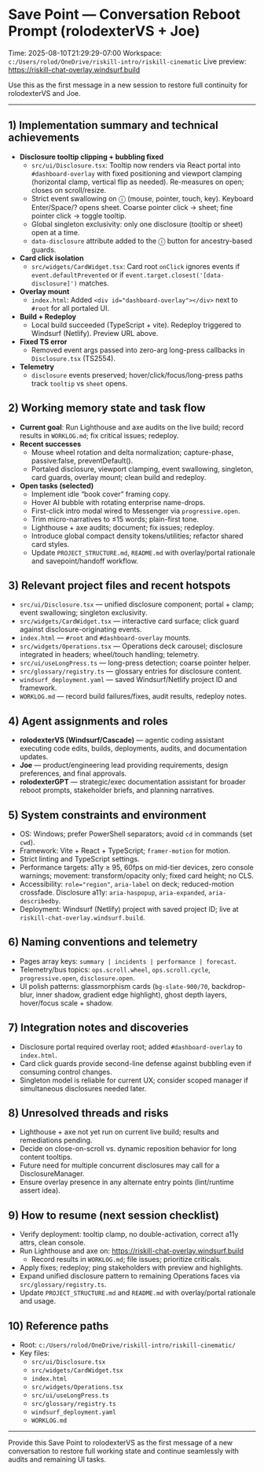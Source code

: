 # Save Point — Conversation Reboot Prompt (rolodexterVS + Joe)

Time: 2025-08-10T21:29:29-07:00
Workspace: `c:/Users/rolod/OneDrive/riskill-intro/riskill-cinematic`
Live preview: https://riskill-chat-overlay.windsurf.build

Use this as the first message in a new session to restore full continuity for rolodexterVS and Joe.

---

## 1) Implementation summary and technical achievements

- **Disclosure tooltip clipping + bubbling fixed**
  - `src/ui/Disclosure.tsx`: Tooltip now renders via React portal into `#dashboard-overlay` with fixed positioning and viewport clamping (horizontal clamp, vertical flip as needed). Re-measures on open; closes on scroll/resize.
  - Strict event swallowing on ⓘ (mouse, pointer, touch, key). Keyboard Enter/Space/? opens sheet. Coarse pointer click → sheet; fine pointer click → toggle tooltip.
  - Global singleton exclusivity: only one disclosure (tooltip or sheet) open at a time.
  - `data-disclosure` attribute added to the ⓘ button for ancestry-based guards.
- **Card click isolation**
  - `src/widgets/CardWidget.tsx`: Card root `onClick` ignores events if `event.defaultPrevented` or if `event.target.closest('[data-disclosure]')` matches.
- **Overlay mount**
  - `index.html`: Added `<div id="dashboard-overlay"></div>` next to `#root` for all portaled UI.
- **Build + Redeploy**
  - Local build succeeded (TypeScript + vite). Redeploy triggered to Windsurf (Netlify). Preview URL above.
- **Fixed TS error**
  - Removed event args passed into zero-arg long-press callbacks in `Disclosure.tsx` (TS2554).
- **Telemetry**
  - `disclosure` events preserved; hover/click/focus/long-press paths track `tooltip` vs `sheet` opens.

## 2) Working memory state and task flow

- **Current goal**: Run Lighthouse and axe audits on the live build; record results in `WORKLOG.md`; fix critical issues; redeploy.
- **Recent successes**
  - Mouse wheel rotation and delta normalization; capture-phase, passive:false, preventDefault().
  - Portaled disclosure, viewport clamping, event swallowing, singleton, card guards, overlay mount; clean build and redeploy.
- **Open tasks (selected)**
  - Implement idle “book cover” framing copy.
  - Hover AI bubble with rotating enterprise name-drops.
  - First-click intro modal wired to Messenger via `progressive.open`.
  - Trim micro-narratives to ≤15 words; plain-first tone.
  - Lighthouse + axe audits; document; fix issues; redeploy.
  - Introduce global compact density tokens/utilities; refactor shared card styles.
  - Update `PROJECT_STRUCTURE.md`, `README.md` with overlay/portal rationale and savepoint/handoff workflow.

## 3) Relevant project files and recent hotspots

- `src/ui/Disclosure.tsx` — unified disclosure component; portal + clamp; event swallowing; singleton exclusivity.
- `src/widgets/CardWidget.tsx` — interactive card surface; click guard against disclosure-originating events.
- `index.html` — `#root` and `#dashboard-overlay` mounts.
- `src/widgets/Operations.tsx` — Operations deck carousel; disclosure integrated in headers; wheel/touch handling; telemetry.
- `src/ui/useLongPress.ts` — long-press detection; coarse pointer helper.
- `src/glossary/registry.ts` — glossary entries for disclosure content.
- `windsurf_deployment.yaml` — saved Windsurf/Netlify project ID and framework.
- `WORKLOG.md` — record build failures/fixes, audit results, redeploy notes.

## 4) Agent assignments and roles

- **rolodexterVS (Windsurf/Cascade)** — agentic coding assistant executing code edits, builds, deployments, audits, and documentation updates.
- **Joe** — product/engineering lead providing requirements, design preferences, and final approvals.
- **rolodexterGPT** — strategic/exec documentation assistant for broader reboot prompts, stakeholder briefs, and planning narratives.

## 5) System constraints and environment

- OS: Windows; prefer PowerShell separators; avoid `cd` in commands (set `cwd`).
- Framework: Vite + React + TypeScript; `framer-motion` for motion.
- Strict linting and TypeScript settings.
- Performance targets: a11y ≥ 95, 60fps on mid-tier devices, zero console warnings; movement: transform/opacity only; fixed card height; no CLS.
- Accessibility: `role="region"`, `aria-label` on deck; reduced-motion crossfade. Disclosure a11y: `aria-haspopup`, `aria-expanded`, `aria-describedby`.
- Deployment: Windsurf (Netlify) project with saved project ID; live at `riskill-chat-overlay.windsurf.build`.

## 6) Naming conventions and telemetry

- Pages array keys: `summary | incidents | performance | forecast`.
- Telemetry/bus topics: `ops.scroll.wheel`, `ops.scroll.cycle`, `progressive.open`, `disclosure.open`.
- UI polish patterns: glassmorphism cards (`bg-slate-900/70`, backdrop-blur, inner shadow, gradient edge highlight), ghost depth layers, hover/focus scale + shadow.

## 7) Integration notes and discoveries

- Disclosure portal required overlay root; added `#dashboard-overlay` to `index.html`.
- Card click guards provide second-line defense against bubbling even if consuming control changes.
- Singleton model is reliable for current UX; consider scoped manager if simultaneous disclosures needed later.

## 8) Unresolved threads and risks

- Lighthouse + axe not yet run on current live build; results and remediations pending.
- Decide on close-on-scroll vs. dynamic reposition behavior for long content tooltips.
- Future need for multiple concurrent disclosures may call for a DisclosureManager.
- Ensure overlay presence in any alternate entry points (lint/runtime assert idea).

## 9) How to resume (next session checklist)

- Verify deployment: tooltip clamp, no double-activation, correct a11y attrs, clean console.
- Run Lighthouse and axe on: https://riskill-chat-overlay.windsurf.build
  - Record results in `WORKLOG.md`; file issues; prioritize criticals.
- Apply fixes; redeploy; ping stakeholders with preview and highlights.
- Expand unified disclosure pattern to remaining Operations faces via `src/glossary/registry.ts`.
- Update `PROJECT_STRUCTURE.md` and `README.md` with overlay/portal rationale and usage.

## 10) Reference paths

- Root: `c:/Users/rolod/OneDrive/riskill-intro/riskill-cinematic/`
- Key files:
  - `src/ui/Disclosure.tsx`
  - `src/widgets/CardWidget.tsx`
  - `index.html`
  - `src/widgets/Operations.tsx`
  - `src/ui/useLongPress.ts`
  - `src/glossary/registry.ts`
  - `windsurf_deployment.yaml`
  - `WORKLOG.md`

---

Provide this Save Point to rolodexterVS as the first message of a new conversation to restore full working state and continue seamlessly with audits and remaining UI tasks.
